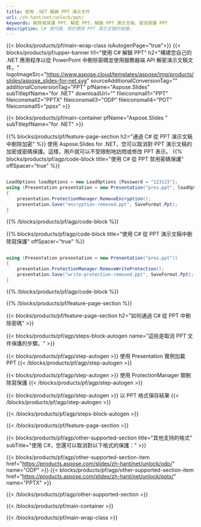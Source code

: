 ```yaml
---
title: 使用 .NET 解鎖 PPT 演示文件
url: /zh-hant/net/unlock/ppt/
keywords: 刪除寫保護 PPT，解密 PPT，解鎖 PPT 演示文稿，取消保護 PPT
description: C# 源代碼，用於移除 PPT 演示文稿的保護。
---
```


{{< blocks/products/pf/main-wrap-class isAutogenPage="true">}}
{{< blocks/products/pf/upper-banner h1="使用 C# 解鎖 PPT" h2="構建您自己的 .NET 應用程序以從 PowerPoint 中刪除密碼並使用服務器端 API 解密演示文稿文件。" logoImageSrc="https://www.aspose.cloud/templates/aspose/img/products/slides/aspose_slides-for-net.svg" sourceAdditionalConversionTag="" additionalConversionTag="PPT" pfName="Aspose.Slides" subTitlepfName="for .NET" downloadUrl="" fileiconsmall1="PPT" fileiconsmall2="PPTX" fileiconsmall3="ODP" fileiconsmall4="POT" fileiconsmall5="ppsx" >}}

{{< blocks/products/pf/main-container pfName="Aspose.Slides " subTitlepfName="for .NET" >}}

{{% blocks/products/pf/feature-page-section  h2="通過 C# 從 PPT 演示文稿中刪除加密" %}}
使用 Aspose.Slides for .NET，您可以取消對 PPT 演示文稿的加密或密碼保護。這樣，用戶就可以不受限制地訪問或修改 PPT 表示。
{{% blocks/products/pf/agp/code-block title="使用 C# 從 PPT 禁用密碼保護" offSpacer="true" %}}

```cs

LoadOptions loadOptions = new LoadOptions {Password = "123123"};
using (Presentation presentation = new Presentation("pres.ppt", loadOptions))
{
    presentation.ProtectionManager.RemoveEncryption();
    presentation.Save("encryption-removed.ppt", SaveFormat.Ppt);
}
```

{{% /blocks/products/pf/agp/code-block %}}

{{% blocks/products/pf/agp/code-block title="使用 C# 從 PPT 演示文稿中刪除寫保護" offSpacer="true" %}}

```cs

using (Presentation presentation = new Presentation("pres.ppt"))
{
    presentation.ProtectionManager.RemoveWriteProtection();
    presentation.Save("write-protection-removed.ppt", SaveFormat.Ppt);
}
```

{{% /blocks/products/pf/agp/code-block %}}

{{% /blocks/products/pf/feature-page-section %}}

{{< blocks/products/pf/feature-page-section  h2="如何通過 C# 從 PPT 中刪除密碼" >}}

{{< blocks/products/pf/agp/steps-block-autogen name="這些是取消 PPT 文件保護的步驟。" >}}

{{< blocks/products/pf/agp/step-autogen >}}
使用 Presentation 實例加載 PPT
{{< /blocks/products/pf/agp/step-autogen >}}

{{< blocks/products/pf/agp/step-autogen >}}
使用 ProtectionManager 類刪除寫保護
{{< /blocks/products/pf/agp/step-autogen >}}

{{< blocks/products/pf/agp/step-autogen >}}
以 PPT 格式保存結果
{{< /blocks/products/pf/agp/step-autogen >}}

{{< /blocks/products/pf/agp/steps-block-autogen >}}

{{< /blocks/products/pf/feature-page-section >}}

{{< blocks/products/pf/agp/other-supported-section title="其他支持的格式" subTitle="使用 C#，您還可以取消對以下格式的保護：" >}}

{{< blocks/products/pf/agp/other-supported-section-item href="https://products.aspose.com/slides/zh-hant/net/unlock/odp/" name="ODP" >}}
{{< blocks/products/pf/agp/other-supported-section-item href="https://products.aspose.com/slides/zh-hant/net/unlock/pptx/" name="PPTX" >}}


{{< /blocks/products/pf/agp/other-supported-section >}}

{{< /blocks/products/pf/main-container >}}
    
{{< /blocks/products/pf/main-wrap-class >}}